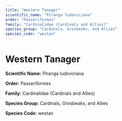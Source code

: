 ```yaml
---
title: "Western Tanager"
scientific_name: "Piranga ludoviciana"
order: "Passeriformes"
family: "Cardinalidae (Cardinals and Allies)"
species_group: "Cardinals, Grosbeaks, and Allies"
species_code: "westan"
---
```


# Western Tanager

**Scientific Name:** Piranga ludoviciana

**Order:** Passeriformes

**Family:** Cardinalidae (Cardinals and Allies)

**Species Group:** Cardinals, Grosbeaks, and Allies

**Species Code:** westan
